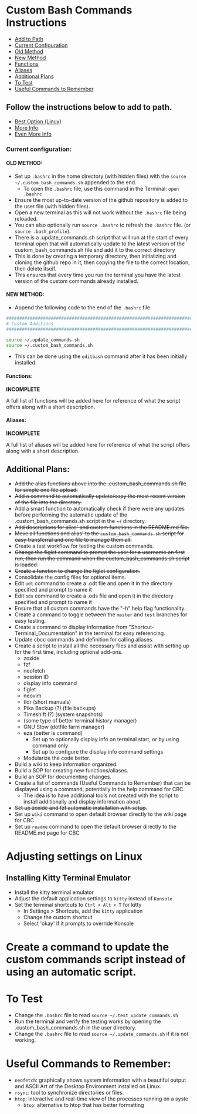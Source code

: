 # Custom Bash Commands Instructions

* [Add to Path](https://github.com/iop098321qwe/custom_bash_commands?tab=readme-ov-file#follow-the-instructions-below-to-add-to-path)
* [Current Configuration](https://github.com/iop098321qwe/custom_bash_commands?tab=readme-ov-file#current-configuration)
* [Old Method](https://github.com/iop098321qwe/custom_bash_commands?tab=readme-ov-file#old-method)
* [New Method](https://github.com/iop098321qwe/custom_bash_commands?tab=readme-ov-file#new-method)
* [Functions](https://github.com/iop098321qwe/custom_bash_commands?tab=readme-ov-file#functions)
* [Aliases](https://github.com/iop098321qwe/custom_bash_commands?tab=readme-ov-file#aliases)
* [Additional Plans](https://github.com/iop098321qwe/custom_bash_commands?tab=readme-ov-file#additional-plans)
* [To Test](https://github.com/iop098321qwe/custom_bash_commands?tab=readme-ov-file#to-test)
* [Useful Commands to Remember](https://github.com/iop098321qwe/custom_bash_commands?tab=readme-ov-file#useful-commands-to-remember)

## Follow the instructions below to add to path.

* [Best Option (Linux)](https://medium.com/devnetwork/how-to-create-your-own-custom-terminal-commands-c5008782a78e)
* [More Info](https://gitbetter.substack.com/p/automate-repetitive-tasks-with-custom)
* [Even More Info](https://betterprogramming.pub/create-custom-terminal-commands-or-shortcuts-alias-8cc8b2c3f45b)

### Current configuration:

#### OLD METHOD:
* Set up `.bashrc` in the home directory (with hidden files) with the `source ~/.custom_bash_commands.sh` appended to the end.
    * To open the `.bashrc` file, use this command in the Terminal: `open .bashrc`
* Ensure the most up-to-date version of the github repository is added to the user file (with hidden files).
* Open a new terminal as this will not work without the `.bashrc` file being reloaded.
* You can also optionally run `source .bashrc` to refresh the `.bashrc` file. (or `source .bash_profile`).
* There is a .update_commands.sh script that will run at the start of every terminal open that will automatically update to the latest version of the custom_bash_commands.sh file and add it to the correct directory
* This is done by creating a temporary directory, then initializing and cloning the github repo in it, then copying the file to the correct location, then delete itself.
* This ensures that every time you run the terminal you have the latest version of the custom commands already installed.

#### NEW METHOD:
* Append the following code to the end of the `.bashrc` file.
```bash
###################################################################################################################################################################
# Custom Additions
###################################################################################################################################################################

source ~/.update_commands.sh
source ~/.custom_bash_commands.sh
```
* This can be done using the `editbash` command after it has been initially installed.

#### Functions:

**INCOMPLETE**

A full list of functions will be added here for reference of what the script offers along with a short description.

#### Aliases:

**INCOMPLETE**

A full list of aliases will be added here for reference of what the script offers along with a short description.

## Additional Plans:

* ~~Add the alias functions above into the .custom_bash_commands.sh file for simple one file upload.~~
* ~~Add a command to automatically update/copy the most recent version of the file into the <user> directory.~~
* Add a smart function to automatically check if there were any updates before performing the automatic update of the .custom_bash_commands.sh script in the ~/ directory.
* ~~Add descriptions for alias' and custom functions in the README.md file.~~
* ~~Move all functions and alias' to the `custom_bash_commands.sh` script for easy transferral and one file to manage them all.~~
* Create a test workflow for testing the custom commands.
* ~~Change the figlet command to prompt the user for a username on first run, then run the command when the custom_bash_commands.sh script is loaded.~~
* ~~Create a function to change the figlet configuration.~~
* Consolidate the config files for optional items.
* Edit `odt` command to create a .odt file and open it in the directory specified and prompt to name it
* Edit `ods` command to create a .ods file and open it in the directory specified and prompt to name it
* Ensure that all custom commands have the "-h" help flag functionality.
* Create a command to toggle between the `master` and `test` branches for easy testing.
* Create a command to display information from "Shortcut-Terminal_Documentation" in the terminal for easy referencing.
* Update cbcc commands and definition for calling aliases.
* Create a script to install all the necessary files and assist with setting up for the first time, including optional add-ons.
    * zoxide
    * fzf
    * neofetch
    * session ID
    * display info command
    * figlet
    * neovim
    * tldr (short manuals)
    * Pika Backup (?) (file backups)
    * Timeshift (?) (system snapshots)
    * (some type of better terminal history manager)
    * GNU Stow (dotfile farm manager)
    * eza (better ls command)
        * Set up to optionally display info on terminal start, or by using command only
        * Set up to configure the display info command settings
    * Modularize the code better.
* Build a wiki to keep information organized.
* Build a SOP for creating new functions/aliases.
* Build an SOP for documenting changes.
* Create a list of commands (Useful Commands to Remember) that can be displayed using a command, potentially in the help command for CBC.
   * The idea is to have additional tools not created with the script to install additionally and display information about.
* ~~Set up zoxide and fzf automatic installation with setup.~~
* Set up `wiki` command to open default browser directly to the wiki page for CBC
* Set up `readme` command to open the default browser directly to the README.md page for CBC

# Adjusting settings on Linux

## Installing Kitty Terminal Emulator

* Install the kitty terminal emulator
* Adjust the default application settings to `kitty` instead of `Konsole`
* Set the terminal shortcuts to `Ctrl + Alt + T` for kitty
    * In Settings > Shortcuts, add the `kitty` application
    * Change the custom shortcut
    * Select 'okay' if it prompts to override Konsole

# Create a command to update the custom commands script instead of using an automatic script.

# To Test

* Change the `.bashrc` file to read `source ~/.test_update_commands.sh`
* Run the terminal and verify the testing works by opening the .custom_bash_commands.sh in the user directory.
* Change the `.bashrc` file to read `source ~/.update_commands.sh` if it is not working.

# Useful Commands to Remember:

* `neofetch`: graphically shows system information with a beautiful output and ASCII Art of the Desktop Environment installed on Linux.
* `rsync`: tool to synchronize directories or files.
* `htop`: interactive and real-time view of the processes running on a syste
    * `btop`: alternative to htop that has better formatting
